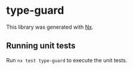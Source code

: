 # type-guard

This library was generated with [Nx](https://nx.dev).

## Running unit tests

Run `nx test type-guard` to execute the unit tests.
